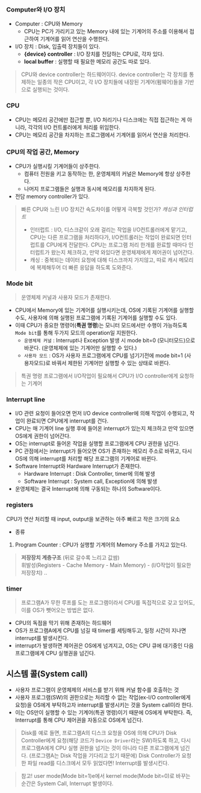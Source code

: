 ### Computer와 I/O 장치
- Computer : CPU와 Memory
  - CPU는 PC가 가리키고 있는 Memory 내에 있는 기계어의 주소를 이용해서 접근하여 기계어를 읽어 연산을 수행한다.
- I/O 장치 : Disk, 입출력 장치들이 있다.
  - **{device} controller** : I/O 장치를 전담하는 CPU로, 각자 있다.
  - **local buffer** : 실행할 때 필요한 메모리 공간도 따로 있다.

> CPU와 device controller는 하드웨어이다.
> device controller는 각 장치를 통제하는 일종의 작은 CPU이고, 각 I/O 장치들에 내장된 기계어(펌웨어)들을 기반으로 실행되는 것이다.

### CPU
- CPU는 메모리 공간에만 접근할 뿐, I/O 처리기나 디스크에는 직접 접근하는 게 아니라, 각각의 I/O 컨트롤러에게 처리를 위임한다.
- CPU는 메모리 공간을 차지하는 프로그램에서 기계어를 읽어서 연산을 처리한다.

### CPU의 작업 공간, Memory
- CPU가 실행시킬 기계어들이 상주한다.
  - 컴퓨터 전원을 키고 동작하는 한, 운영체제의 커널은 Memory에 항상 상주한다.
  - 나머지 프로그램들은 실행과 동시에 메모리를 차지하게 된다.
- 전담 memory controller가 있다.

> 빠른 CPU와 느린 I/O 장치간 속도차이를 어떻게 극복할 것인가? <i>캐싱과 인터럽트</i>
> - 인터럽트 : I/O, 디스크같이 오래 걸리는 작업을 I/O컨트롤러에게 맡기고, CPU는 다른 프로그램을 처리하다가, I/O컨트롤러는 작업이 완료되면 인터럽트를 CPU에게 전달한다. CPU는 프로그램 처리 한개를 완료할 때마다 인터럽트가 왔는지 체크하고, 만약 와있다면 운영체제에게 제어권이 넘어간다.
> - 캐싱 : 중복되는 데이터 요청에 대해 디스크까지 가지않고, 따로 캐시 메모리에 복제해두어 더 빠른 응답을 하도록 도와준다.


### Mode bit
> 운영체제 커널과 사용자 모드가 존재한다.
- CPU에서 Memory에 있는 기계어를 실행시키는데, OS에 기록된 기계어를 실행할 수도, 사용자에 의해 실행된 프로그램에 기록된 기계어를 실행할 수도 있다.
- 이때 CPU가 중요한 명령어(**특권 명령**)는 모니터 모드에서만 수행이 가능하도록 `Mode bit`를 통해 두가지 모드의 operation일 지원한다.
  - `운영체제 커널` : Interrupt나 Exception 발생 시 mode bit=0 (모니터모드)으로 바꾼다. (운영체제에 있는 기계어만 실행할 수 있다.)
  - `사용자 모드` : OS가 사용자 프로그램에게 CPU를 넘기기전에 mode bit=1 (사용자모드)로 바꿔서 제한된 기계어만 실행할 수 있는 상태로 바뀐다.
> 특권 명령
> 프로그램에서 I/O작업이 필요해서 CPU가 I/O controller에게 요청하는 기계어 


### Interrupt line
- I/O 관련 요청이 들어오면 먼저 I/O device controller에 의해 작업이 수행되고, 작업이 완료되면 CPU에게 interrupt를 건다.
- CPU는 매 기계어 line 실행 후에 들어온 interrupt가 있는지 체크하고 만약 있으면 OS에게 권한이 넘어간다.
- OS는 interrupt로 들어온 작업을 실행할 프로그램에게 CPU 권한을 넘긴다. 
- PC 관점에서는 interrupt가 들어오면 OS가 존재하는 메모리 주소로 바뀌고, 다시 OS에 의해 interrupt를 처리할 해당 프로그램의 기계어로 바뀐다.
- Software Interrupt와 Hardware Interrupt가 존재한다.
  - Hardware Interrupt : Disk Controller,  timer에 의해 발생
  - Software Interrupt : System call, Exception에 의해 발생
- 운영체제는 결국 Interrupt에 의해 구동되는 하나의 Software이다.


### registers
CPU가 연산 처리할 때 input, output을 보관하는 아주 빠르고 작은 크기의 요소
- 종류
1. Program Counter : CPU가 실행할 기계어의 Memory 주소를 가지고 있는다.

> **저장장치 계층구조** (뒤로 갈수록 느리고 값쌈)<br>
> 휘발성(Registers - Cache Memory - Main Memory) - (I/O작업이 필요한 저장장치) ..

### timer
> 프로그램A가 무한 루프를 도는 프로그램이라서 CPU를 독접적으로 갖고 있어도, 이를 OS가 뺏어오는 방법은 없다. 
- CPU의 독점을 막기 위해 존재하는 하드웨어
- OS가 프로그램A에게 CPU를 넘길 때 timer를 세팅해두고, 일정 시간이 지나면 interrupt를 발생시킨다. 
- interrupt가 발생하면 제어권은 OS에게 넘겨지고, OS는 CPU 큐에 대기중인 다음 프로그램에게 CPU 실행권을 넘긴다.

## 시스템 콜(System call)
- 사용자 프로그램이 운영체제의 서비스를 받기 위해 커널 함수를 호출하는 것
- 사용자 프로그램(SW)의 권한으로는 처리할 수 없는 작업(ex-I/O controller에게 요청)을 OS에게 부탁하고자 interrupt를 발생시키는 것을 System call이라 한다.
- 이는 OS만이 실행할 수 있는 기계어(특권 명령)이기 때문에 OS에게 부탁한다. 즉, Interrupt를 통해 CPU 제어권을 자동으로 OS에게 넘긴다.

> Disk를 예로 들면, 프로그램A의 디스크 요청을 OS에 의해 CPU가 Disk Controller에게 요청(해당 코드가 `Device Driver`라는 SW)하도록 하고, 다시 프로그램A에게 CPU 실행 권한을 넘기는 것이 아니라 다른 프로그램에게 넘긴다. (프로그램A는 Disk 작업을 기다리고 있기 때문에)
> Disk Controller가 요청한 파일 read를 디스크에서 모두 읽었다면! Interrupt를 발생시킨다.

> 참고!
> user mode(Mode bit=1)e에서 kernel mode(Mode bit=0)로 바꾸는 순간은 System Call, Interrupt 발생이다.